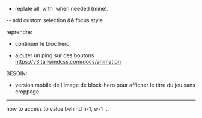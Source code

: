 - replate all <img> with <Image> when needed (mine).



-- add custom selection && focus style


reprendre:
- continuer le bloc hero


- ajouter un ping sur des boutons
https://v3.tailwindcss.com/docs/animation
















BESOIN:
- version mobile de l'image de block-hero pour afficher le titre du jeu sans croppage

---
how to access to value behind h-1, w-1 ...
